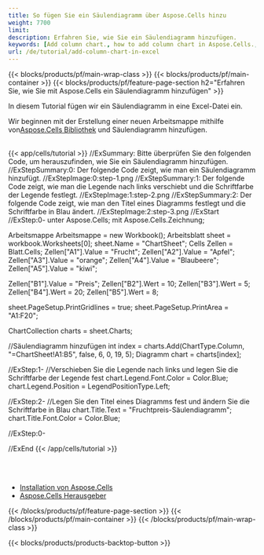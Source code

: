 ```yaml
---
title: So fügen Sie ein Säulendiagramm über Aspose.Cells hinzu
weight: 7700
limit:
description: Erfahren Sie, wie Sie ein Säulendiagramm hinzufügen.
keywords: [Add column chart., how to add column chart in Aspose.Cells., how to add column chart using Aspose.Cells]
url: /de/tutorial/add-column-chart-in-excel
---
```

{{< blocks/products/pf/main-wrap-class >}}
{{< blocks/products/pf/main-container >}}
{{< blocks/products/pf/feature-page-section h2="Erfahren Sie, wie Sie mit Aspose.Cells ein Säulendiagramm hinzufügen" >}}

<p>
In diesem Tutorial fügen wir ein Säulendiagramm in eine Excel-Datei ein.
</p>

<p>
 Wir beginnen mit der Erstellung einer neuen Arbeitsmappe mithilfe von<a href="https://www.nuget.org/packages/Aspose.Cells">Aspose.Cells Bibliothek</a> und Säulendiagramm hinzufügen.
</p>

<br />
{{< app/cells/tutorial >}}
//ExSummary: Bitte überprüfen Sie den folgenden Code, um herauszufinden, wie Sie ein Säulendiagramm hinzufügen.
//ExStepSummary:0: Der folgende Code zeigt, wie man ein Säulendiagramm hinzufügt.
//ExStepImage:0:step-1.png
//ExStepSummary:1: Der folgende Code zeigt, wie man die Legende nach links verschiebt und die Schriftfarbe der Legende festlegt.
//ExStepImage:1:step-2.png
//ExStepSummary:2: Der folgende Code zeigt, wie man den Titel eines Diagramms festlegt und die Schriftfarbe in Blau ändert.
//ExStepImage:2:step-3.png
//ExStart
//ExStep:0-
unter Aspose.Cells;
mit Aspose.Cells.Zeichnung;

Arbeitsmappe Arbeitsmappe = new Workbook();
Arbeitsblatt sheet = workbook.Worksheets[0];
sheet.Name = "ChartSheet";
Cells Zellen = Blatt.Cells;
Zellen["A1"].Value = "Frucht";
Zellen["A2"].Value = "Apfel";
Zellen["A3"].Value = "orange";
Zellen["A4"].Value = "Blaubeere";
Zellen["A5"].Value = "kiwi";

Zellen["B1"].Value = "Preis";
Zellen["B2"].Wert = 10;
Zellen["B3"].Wert = 5;
Zellen["B4"].Wert = 20;
Zellen["B5"].Wert = 8;

sheet.PageSetup.PrintGridlines = true;
sheet.PageSetup.PrintArea = "A1:F20";

ChartCollection charts = sheet.Charts;

//Säulendiagramm hinzufügen
int index = charts.Add(ChartType.Column, "=ChartSheet!A1:B5", false, 6, 0, 19, 5);
Diagramm chart = charts[index];

//ExStep:1-
//Verschieben Sie die Legende nach links und legen Sie die Schriftfarbe der Legende fest
chart.Legend.Font.Color = Color.Blue;
chart.Legend.Position = LegendPositionType.Left;

//ExStep:2-
//Legen Sie den Titel eines Diagramms fest und ändern Sie die Schriftfarbe in Blau
chart.Title.Text = "Fruchtpreis-Säulendiagramm";
chart.Title.Font.Color = Color.Blue;

//ExStep:0-

//ExEnd
{{< /app/cells/tutorial >}}
<br />

<br />
<br />
<div class="code-sample">
    <ul class="link-list">
        <li class="link-item"><a href="https://docs.aspose.com/cells/net/installation/">Installation von Aspose.Cells</a></li>
        <li class="link-item"><a href="https://products.aspose.app/cells/editor/">Aspose.Cells Herausgeber</a></li>
    </ul>
</div>

{{< /blocks/products/pf/feature-page-section >}}
{{< /blocks/products/pf/main-container >}}
{{< /blocks/products/pf/main-wrap-class >}}

{{< blocks/products/products-backtop-button >}}